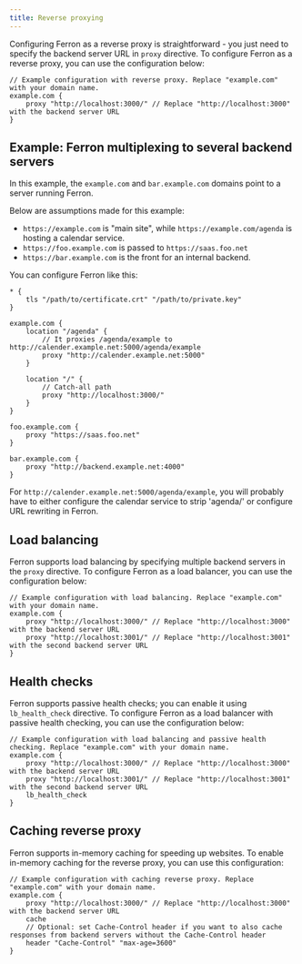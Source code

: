 ```yaml
---
title: Reverse proxying
---
```


Configuring Ferron as a reverse proxy is straightforward - you just need to specify the backend server URL in `proxy` directive. To configure Ferron as a reverse proxy, you can use the configuration below:

```kdl
// Example configuration with reverse proxy. Replace "example.com" with your domain name.
example.com {
    proxy "http://localhost:3000/" // Replace "http://localhost:3000" with the backend server URL
}
```

## Example: Ferron multiplexing to several backend servers

In this example, the `example.com` and `bar.example.com` domains point to a server running Ferron.

Below are assumptions made for this example:

- `https://example.com` is "main site", while `https://example.com/agenda` is hosting a calendar service.
- `https://foo.example.com` is passed to `https://saas.foo.net`
- `https://bar.example.com` is the front for an internal backend.

You can configure Ferron like this:

```kdl
* {
    tls "/path/to/certificate.crt" "/path/to/private.key"
}

example.com {
    location "/agenda" {
        // It proxies /agenda/example to http://calender.example.net:5000/agenda/example
        proxy "http://calender.example.net:5000"
    }

    location "/" {
        // Catch-all path
        proxy "http://localhost:3000/"
    }
}

foo.example.com {
    proxy "https://saas.foo.net"
}

bar.example.com {
    proxy "http://backend.example.net:4000"
}
```

For `http://calender.example.net:5000/agenda/example`, you will probably have to either configure the calendar service to strip 'agenda/' or configure URL rewriting in Ferron.

## Load balancing

Ferron supports load balancing by specifying multiple backend servers in the `proxy` directive. To configure Ferron as a load balancer, you can use the configuration below:

```kdl
// Example configuration with load balancing. Replace "example.com" with your domain name.
example.com {
    proxy "http://localhost:3000/" // Replace "http://localhost:3000" with the backend server URL
    proxy "http://localhost:3001/" // Replace "http://localhost:3001" with the second backend server URL
}
```

## Health checks

Ferron supports passive health checks; you can enable it using `lb_health_check` directive. To configure Ferron as a load balancer with passive health checking, you can use the configuration below:

```kdl
// Example configuration with load balancing and passive health checking. Replace "example.com" with your domain name.
example.com {
    proxy "http://localhost:3000/" // Replace "http://localhost:3000" with the backend server URL
    proxy "http://localhost:3001/" // Replace "http://localhost:3001" with the second backend server URL
    lb_health_check
}
```

## Caching reverse proxy

Ferron supports in-memory caching for speeding up websites. To enable in-memory caching for the reverse proxy, you can use this configuration:

```kdl
// Example configuration with caching reverse proxy. Replace "example.com" with your domain name.
example.com {
    proxy "http://localhost:3000/" // Replace "http://localhost:3000" with the backend server URL
    cache
    // Optional: set Cache-Control header if you want to also cache responses from backend servers without the Cache-Control header
    header "Cache-Control" "max-age=3600"
}
```
